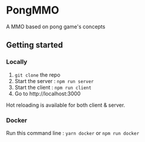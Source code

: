 # PongMMO

A MMO based on pong game's concepts

## Getting started
### Locally
1. `git clone` the repo
2. Start the server : `npm run server`
3. Start the client : `npm run client`
4. Go to http://localhost:3000

Hot reloading is available for both client & server.

### Docker
Run this command line : `yarn docker` or `npm run docker`
